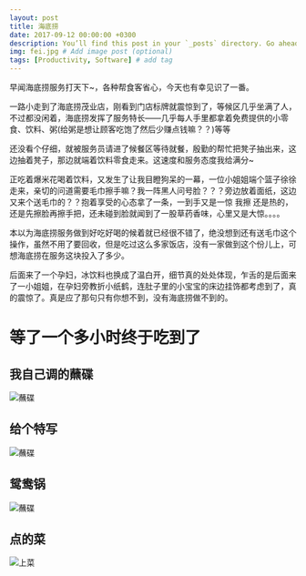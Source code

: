 ```yaml
---
layout: post
title: 海底捞
date: 2017-09-12 00:00:00 +0300
description: You’ll find this post in your `_posts` directory. Go ahead and edit it and re-build the site to see your changes. # Add post description (optional)
img: fei.jpg # Add image post (optional)
tags: [Productivity, Software] # add tag
---
```


早闻海底捞服务打天下~，各种帮食客省心，今天也有幸见识了一番。


一路小走到了海底捞茂业店，刚看到门店标牌就震惊到了，等候区几乎坐满了人，不过都没闲着，海底捞发挥了服务特长——几乎每人手里都拿着免费提供的小零食、饮料、粥(给粥是想让顾客吃饱了然后少赚点钱嘛？？)等等

还没看个仔细，就被服务员请进了候餐区等待就餐，殷勤的帮忙把凳子抽出来，这边抽着凳子，那边就端着饮料零食走来。这速度和服务态度我给满分~

正吃着爆米花喝着饮料，又发生了让我目瞪狗呆的一幕，一位小姐姐端个篮子徐徐走来，亲切的问道需要毛巾擦手嘛？我一阵黑人问号脸？？？旁边放着面纸，这边又来个送毛巾的？？抱着享受的心态拿了一条，一到手又是一惊 我擦 还是热的，还是先擦脸再擦手把，还未碰到脸就闻到了一股草药香味，心里又是大惊。。。。

本以为海底捞服务做到好吃好喝的候着就已经很不错了，绝没想到还有送毛巾这个操作，虽然不用了要回收，但是吃过这么多家饭店，没有一家做到这个份儿上，可想海底捞在服务这块投入了多少。

后面来了一个孕妇，冰饮料也换成了温白开，细节真的处处体现，乍舌的是后面来了一小姐姐，在孕妇旁教折小纸鹤，连肚子里的小宝宝的床边挂饰都考虑到了，真的震惊了。真是应了那句只有你想不到，没有海底捞做不到的。

# 等了一个多小时终于吃到了

## 我自己调的蘸碟
![蘸碟]({{site.baseurl}}/assets/img/caid.jpg)

## 给个特写
![蘸碟]({{site.baseurl}}/assets/img/caid1.jpg)

## 鸳鸯锅
![蘸碟]({{site.baseurl}}/assets/img/guod.jpg)

## 点的菜
![上菜]({{site.baseurl}}/assets/img/cai.jpg)